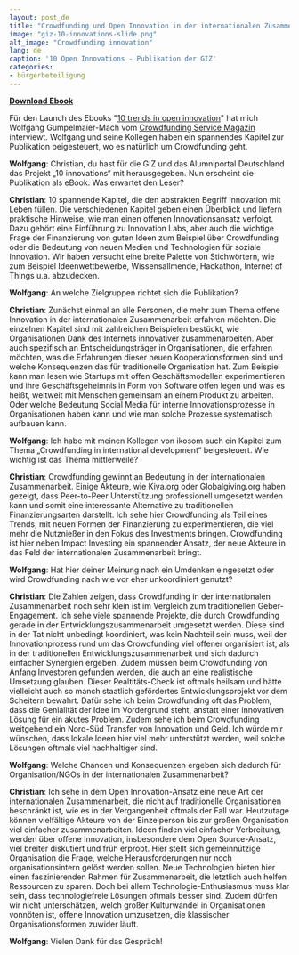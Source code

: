 ```yaml
---
layout: post_de
title: "Crowdfunding und Open Innovation in der internationalen Zusammenarbeit"
image: "giz-10-innovations-slide.png"
alt_image: "Crowdfunding innovation"
lang: de
caption: '10 Open Innovations - Publikation der GIZ'
categories:
- bürgerbeteiligung
---
```


**[Download Ebook](http://www.crisscrossed.de/data/10_trends_in_open_innovation.epub)**

Für den Launch des Ebooks "[10 trends in open innovation](https://10innovations.alumniportal.com/)" hat mich Wolfgang Gumpelmaier-Mach vom [Crowdfunding Service Magazin](http://crowdfunding-service.com/magazin/interview-crowdfunding-und-open-innovation-in-der-internationalen-zusammenarbeit/) interviewt. Wolfgang und seine Kollegen haben ein spannendes Kapitel zur Publikation beigesteuert, wo es natürlich um Crowdfunding geht.

**Wolfgang**: Christian, du hast für die GIZ und das Alumniportal Deutschland das Projekt „10 innovations“ mit herausgegeben. Nun erscheint die Publikation als eBook. Was erwartet den Leser?

**Christian**: 10 spannende Kapitel, die den abstrakten Begriff Innovation mit Leben füllen. Die verschiedenen Kapitel geben einen Überblick und liefern praktische Hinweise, wie man einen offenen Innovationsansatz verfolgt. Dazu gehört eine Einführung zu Innovation Labs, aber auch die wichtige Frage der Finanzierung von guten Ideen zum Beispiel über Crowdfunding oder die Bedeutung von neuen Medien und Technologien für soziale Innovation. Wir haben versucht eine breite Palette von Stichwörtern, wie zum Beispiel Ideenwettbewerbe, Wissensallmende, Hackathon, Internet of Things u.a. abzudecken.

**Wolfgang**: An welche Zielgruppen richtet sich die Publikation?

**Christian**: Zunächst einmal an alle Personen, die mehr zum Thema offene Innovation in der internationalen Zusammenarbeit erfahren möchten. Die einzelnen Kapitel sind mit zahlreichen Beispielen bestückt, wie Organisationen Dank des Internets innovativer zusammenarbeiten. Aber auch spezifisch an Entscheidungsträger in Organisationen, die erfahren möchten, was die Erfahrungen dieser neuen Kooperationsformen sind und welche Konsequenzen das für traditionelle Organisation hat. Zum Beispiel kann man lesen wie Startups mit offen Geschäftsmodellen experimentieren und ihre Geschäftsgeheimnis in Form von Software offen legen und was es heißt, weltweit mit Menschen gemeinsam an einem Produkt zu arbeiten. Oder welche Bedeutung Social Media für interne Innovationsprozesse in Organisationen haben kann und wie man solche Prozesse systematisch aufbauen kann.

**Wolfgang**: Ich habe mit meinen Kollegen von ikosom auch ein Kapitel zum Thema „Crowdfunding in international development“ beigesteuert. Wie wichtig ist das Thema mittlerweile?

**Christian**: Crowdfunding gewinnt an Bedeutung in der internationalen Zusammenarbeit. Einige Akteure, wie Kiva.org oder Globalgiving.org haben gezeigt, dass Peer-to-Peer Unterstützung professionell umgesetzt werden kann und somit eine interessante Alternative zu traditionellen Finanzierungsarten darstellt. Ich sehe hier Crowdfunding als Teil eines Trends, mit neuen Formen der Finanzierung zu experimentieren, die viel mehr die Nutznießer in den Fokus des Investments bringen. Crowdfunding ist hier neben Impact Investing ein spannender Ansatz, der neue Akteure in das Feld der internationalen Zusammenarbeit bringt.

**Wolfgang**: Hat hier deiner Meinung nach ein Umdenken eingesetzt oder wird Crowdfunding nach wie vor eher unkoordiniert genutzt?

**Christian**: Die Zahlen zeigen, dass Crowdfunding in der internationalen Zusammenarbeit noch sehr klein ist im Vergleich zum traditionellen Geber-Engagement. Ich sehe viele spannende Projekte, die durch Crowdfunding gerade in der Entwicklungszusammenarbeit umgesetzt werden. Diese sind in der Tat nicht unbedingt koordiniert, was kein Nachteil sein muss, weil der Innovationprozess rund um das Crowdfunding viel offener organisiert ist, als in der traditionellen Entwicklungszusammenarbeit und sich dadurch einfacher Synergien ergeben. Zudem müssen beim Crowdfunding von Anfang Investoren gefunden werden, die auch an eine realistische Umsetzung glauben. Dieser Realtitäts-Check ist oftmals heilsam und hätte vielleicht auch so manch staatlich gefördertes Entwicklungsprojekt vor dem Scheitern bewahrt. Dafür sehe ich beim Crowdfunding oft das Problem, dass die Genialität der Idee im Vordergrund steht, anstatt einer innovativen Lösung für ein akutes Problem. Zudem sehe ich beim Crowdfunding weitgehend ein Nord-Süd Transfer von Innovation und Geld. Ich würde mir wünschen, dass lokale Ideen hier viel mehr unterstützt werden, weil solche Lösungen oftmals viel nachhaltiger sind.

**Wolfgang**: Welche Chancen und Konsequenzen ergeben sich dadurch für Organisation/NGOs in der internationalen Zusammenarbeit?

**Christian**: Ich sehe in dem Open Innovation-Ansatz eine neue Art der internationalen Zusammenarbeit, die nicht auf traditionelle Organisationen beschränkt ist, wie es in der Vergangenheit oftmals der Fall war. Heutzutage können vielfältige Akteure von der Einzelperson bis zur großen Organisation viel einfacher zusammenarbeiten. Ideen finden viel einfacher Verbreitung, werden über offene Innovation, insbesondere dem Open Source-Ansatz, viel breiter diskutiert und früh erprobt. Hier stellt sich gemeinnützige Organisation die Frage, welche Herausforderungen nur noch organisationsintern gelöst werden sollen. Neue Technologien bieten hier einen faszinierenden Rahmen für Zusammenarbeit, die letztlich auch helfen Ressourcen zu sparen. Doch bei allem Technologie-Enthusiasmus muss klar sein, dass technologiefreie Lösungen oftmals besser sind. Zudem dürfen wir nicht unterschätzen, welch großer Kulturwandel in Organisationen vonnöten ist, offene Innovation umzusetzen, die klassischer Organisationsformen zuwider läuft.

**Wolfgang**: Vielen Dank für das Gespräch!
